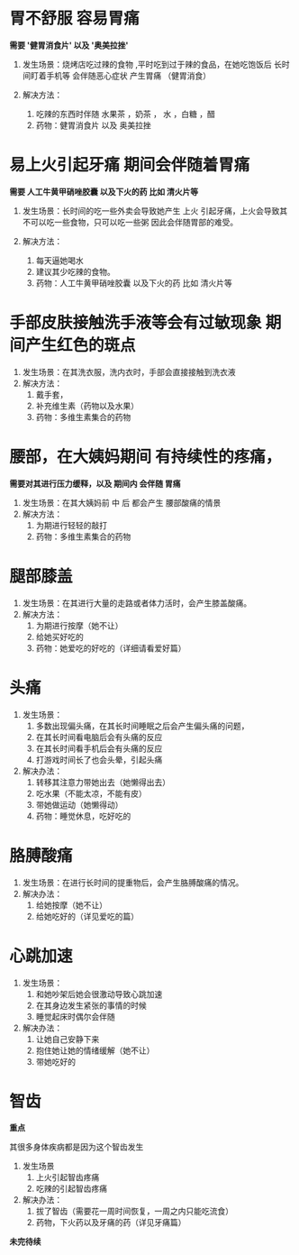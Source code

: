 # 胃不舒服 容易胃痛 

**需要 '健胃消食片' 以及 '奥美拉挫'**

1. 发生场景：烧烤店吃过辣的食物 ,平时吃到过于辣的食品，在她吃饱饭后 长时间盯着手机等 会伴随恶心症状 产生胃痛 （健胃消食）

2. 解决方法：
   1. 吃辣的东西时伴随 水果茶 ，奶茶 ， 水 ，白糖 ，醋
   2. 药物：健胃消食片 以及 奥美拉挫
   
# 易上火引起牙痛 期间会伴随着胃痛 
**需要 人工牛黄甲硝唑胶囊 以及下火的药 比如 清火片等**

1. 发生场景：长时间的吃一些外卖会导致她产生 上火 引起牙痛，上火会导致其不可以吃一些食物，只可以吃一些粥 因此会伴随胃部的难受。

2. 解决方法：
   1. 每天逼她喝水
   2. 建议其少吃辣的食物。
   3. 药物：人工牛黄甲硝唑胶囊 以及下火的药 比如 清火片等

# 手部皮肤接触洗手液等会有过敏现象 期间产生红色的斑点
1. 发生场景：在其洗衣服，洗内衣时，手部会直接接触到洗衣液 
2. 解决方法：
   1. 戴手套，
   2. 补充维生素（药物以及水果）
    3. 药物：多维生素集合的药物
# 腰部，在大姨妈期间 有持续性的疼痛，
**需要对其进行压力缓释，以及 期间内 会伴随 胃痛**

1. 发生场景：在其大姨妈前 中 后 都会产生 腰部酸痛的情景
2. 解决方法：
   1. 为期进行轻轻的敲打
   2. 药物：多维生素集合的药物
# 腿部膝盖
1. 发生场景：在其进行大量的走路或者体力活时，会产生膝盖酸痛。
2. 解决方法：
   1. 为期进行按摩（她不让）
   2. 给她买好吃的
   3. 药物：她爱吃的好吃的（详细请看爱好篇）
# 头痛
1. 发生场景：
   1. 多数出现偏头痛，在其长时间睡眠之后会产生偏头痛的问题，
   2. 在其长时间看电脑后会有头痛的反应
   3. 在其长时间看手机后会有头痛的反应
   4. 打游戏时间长了也会头晕，引起头痛
2. 解决办法：
   1. 转移其注意力带她出去（她懒得出去）
   2. 吃水果（不能太凉，不能有皮）
   3. 带她做运动（她懒得动）
   4. 药物：睡觉休息，吃好吃的

# 胳膊酸痛
1. 发生场景：在进行长时间的提重物后，会产生胳膊酸痛的情况。
2. 解决办法：
   1. 给她按摩（她不让）
   2. 给她吃好的（详见爱吃的篇）
# 心跳加速
1. 发生场景：
   1. 和她吵架后她会很激动导致心跳加速
   2. 在其身边发生紧张的事情的时候
   3. 睡觉起床时偶尔会伴随
2. 解决办法：
   1. 让她自己安静下来
   2. 抱住她让她的情绪缓解（她不让）
   3. 带她吃好的
# 智齿
**重点**

其很多身体疾病都是因为这个智齿发生

1. 发生场景
   1. 上火引起智齿疼痛
   2. 吃辣的引起智齿疼痛
2. 解决办法：
   1. 拔了智齿（需要花一周时间恢复，一周之内只能吃流食）
   2. 药物，下火药以及牙痛的药（详见牙痛篇）
   
**未完待续**